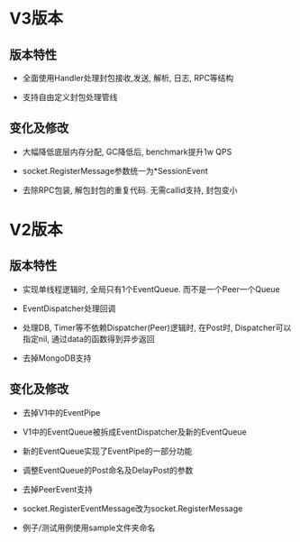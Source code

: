 # V3版本
## 版本特性

- 全面使用Handler处理封包接收,发送, 解析, 日志, RPC等结构

- 支持自由定义封包处理管线

## 变化及修改

- 大幅降低底层内存分配, GC降低后, benchmark提升1w QPS

- socket.RegisterMessage参数统一为*SessionEvent

- 去除RPC包装, 解包封包的重复代码. 无需callid支持, 封包变小


# V2版本

## 版本特性

- 实现单线程逻辑时, 全局只有1个EventQueue. 而不是一个Peer一个Queue

- EventDispatcher处理回调

- 处理DB, Timer等不依赖Dispatcher(Peer)逻辑时, 在Post时, Dispatcher可以指定nil, 通过data的函数得到异步返回

- 去掉MongoDB支持


## 变化及修改

- 去掉V1中的EventPipe

- V1中的EventQueue被拆成EventDispatcher及新的EventQueue

- 新的EventQueue实现了EventPipe的一部分功能

- 调整EventQueue的Post命名及DelayPost的参数

- 去掉PeerEvent支持

- socket.RegisterEventMessage改为socket.RegisterMessage

- 例子/测试用例使用sample文件夹命名

